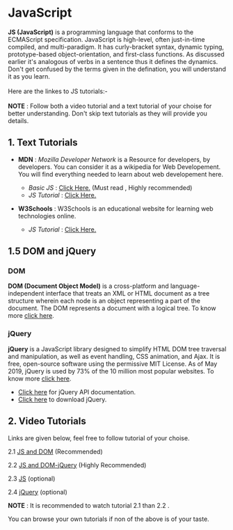 # JavaScript
**JS (JavaScript)** is a programming language that conforms to the ECMAScript specification. JavaScript is high-level, often just-in-time compiled, and multi-paradigm. It has curly-bracket syntax, dynamic typing,
prototype-based object-orientation, and first-class functions. As discussed earlier it's analogous of verbs in a sentence thus it defines
the dynamics. Don't get confused by the terms given in the defination, you will understand it as you learn.<br/><br/>
Here are the linkes to JS tutorials:- <br/><br/>
**NOTE** : Follow both a video tutorial and a text tutorial of your choise for better understanding. Don't skip text tutorials as they will provide you details.

## 1. Text Tutorials
- **MDN** : *Mozilla Developer Network* is a Resource for developers, by developers. You can consider it as a wikipedia for Web Developement. You will find everything
needed to learn about web developement here.
  - *Basic JS* : [Click Here.](https://developer.mozilla.org/en-US/docs/Learn/Getting_started_with_the_web/JavaScript_basics) (Must read , Highly recommended)
  - *JS Tutorial* : [Click Here.](https://developer.mozilla.org/en-US/docs/Web/Tutorials)
  
- **W3Schools** : W3Schools is an educational website for learning web technologies online.
  - *JS Tutorial* : [Click Here.](https://www.w3schools.com/js/js_intro.asp)
  
## 1.5 DOM and jQuery
  ### DOM
  **DOM (Document Object Model)** is a cross-platform and language-independent interface that treats an XML or HTML document as a tree structure wherein each node is an object representing a part of the document. The DOM represents a document with a logical tree. To know more [click here](https://www.youtube.com/watch?v=XD7fYLQeQIg).
  ### jQuery
  **jQuery** is a JavaScript library designed to simplify HTML DOM tree traversal and manipulation, as well as event handling, CSS animation, and Ajax. It is free, open-source software using the permissive MIT License. As of May 2019, jQuery is used by 73% of the 10 million most popular websites. To know more [click here](https://www.youtube.com/watch?v=U4UZVbQ8md0).
- [Click here](https://api.jquery.com) for jQuery API documentation.
- [Click here](https://jquery.com) to download jQuery.
  
## 2. Video Tutorials
Links are given below, feel free to follow tutorial of your choise.

2.1 [JS and DOM](https://www.youtube.com/watch?v=qoSksQ4s_hg&list=PL4cUxeGkcC9i9Ae2D9Ee1RvylH38dKuET) (Recommended)

2.2 [JS and DOM-jQuery](https://www.youtube.com/playlist?list=PLsyeobzWxl7qtP8Lo9TReqUMkiOp446cV) (Highly Recommended)

2.3 [JS](https://www.youtube.com/playlist?list=PLu0W_9lII9ajyk081To1Cbt2eI5913SsL) (optional)

2.4 [jQuery](https://www.youtube.com/watch?v=2OMzGhlIZpg) (optional)<br/>

**NOTE** : It is recommended to watch tutorial 2.1 than 2.2 .

You can browse your own tutorials if non of the above is of your taste.
